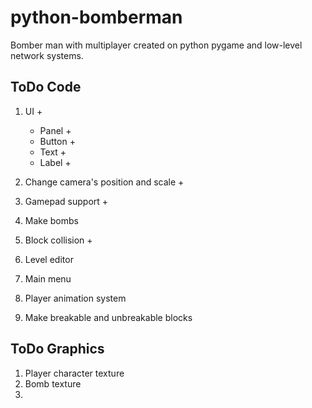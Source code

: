 # python-bomberman
Bomber man with multiplayer created on python pygame and low-level network systems.


## ToDo Code
1. UI +
    * Panel +
    * Button +
    * Text +
    * Label +
2. Change camera's position and scale +

3. Gamepad support +
4. Make bombs
5. Block collision +
6. Level editor
7. Main menu
8. Player animation system
9. Make breakable and unbreakable blocks

## ToDo Graphics
1. Player character texture
2. Bomb texture
3. 